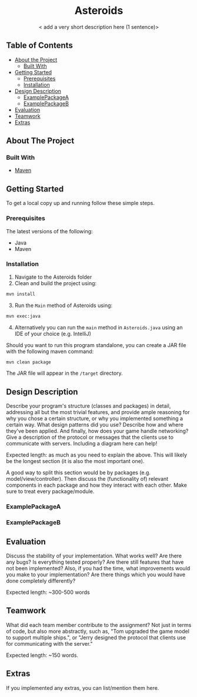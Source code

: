 <br />
<p align="center">
  <h1 align="center">Asteroids</h1>

  <p align="center">
    < add a very short description here (1 sentence)>
  </p>
</p>

## Table of Contents

* [About the Project](#about-the-project)
  * [Built With](#built-with)
* [Getting Started](#getting-started)
  * [Prerequisites](#prerequisites)
  * [Installation](#installation)
* [Design Description](#design-description)
  * [ExamplePackageA](#examplepackagea)
  * [ExamplePackageB](#examplepackageb)
* [Evaluation](#evaluation)
* [Teamwork](#teamwork)
* [Extras](#extras)

## About The Project

<!-- Add short description about the project here -->

### Built With

* [Maven](https://maven.apache.org/)

## Getting Started

To get a local copy up and running follow these simple steps.

### Prerequisites

The latest versions of the following:

* Java
* Maven 

### Installation

1. Navigate to the Asteroids folder
2. Clean and build the project using:
```sh
mvn install
```
3. Run the `Main` method of Asteroids using:
```sh
mvn exec:java
```
4. Alternatively you can run the `main` method in `Asteroids.java` using an IDE of your choice (e.g. IntelliJ)

Should you want to run this program standalone, you can create a JAR file with the following maven command:

```sh
mvn clean package
```
The JAR file will appear in the `/target` directory.

## Design Description

Describe your program's structure (classes and packages) in detail, addressing all but the most trivial features, and provide ample reasoning for why you chose a certain structure, or why you implemented something a certain way. What design patterns did you use? Describe how and where they've been applied. And finally, how does your game handle networking? Give a description of the protocol or messages that the clients use to communicate with servers. Including a diagram here can help! 
<!-- Write this section yourself -->
Expected length: as much as you need to explain the above. This will likely be the longest section (it is also the most important one).

A good way to split this section would be by packages (e.g. model/view/controller). Then discuss the (functionality of) relevant components in each package and how they interact with each other. Make sure to treat every package/module.

### ExamplePackageA

### ExamplePackageB

## Evaluation

Discuss the stability of your implementation. What works well? Are there any bugs? Is everything tested properly? Are there still features that have not been implemented? Also, if you had the time, what improvements would you make to your implementation? Are there things which you would have done completely differently?
<!-- Write this section yourself -->
Expected length: ~300-500 words

## Teamwork

What did each team member contribute to the assignment? Not just in terms of code, but also more abstractly, such as, "Tom upgraded the game model to support multiple ships.", or "Jerry designed the protocol that clients use for communicating with the server."
<!-- Write this section yourself -->
Expected length: ~150 words.

## Extras

If you implemented any extras, you can list/mention them here.
<!-- Write this section yourself -->



<!-- Below you can find some sections that you would normally put in a README, but we decided to leave out (either because it is not very relevant, or because it is covered by one of the added sections) -->

<!-- ## Usage -->
<!-- Use this space to show useful examples of how a project can be used. Additional screenshots, code examples and demos work well in this space. You may also link to more resources. -->

<!-- ## Roadmap -->
<!-- Use this space to show your plans for future additions -->

<!-- ## Contributing -->
<!-- You can use this section to indicate how people can contribute to the project -->

<!-- ## License -->
<!-- You can add here whether the project is distributed under any license -->


<!-- ## Contact -->
<!-- If you want to provide some contact details, this is the place to do it -->

<!-- ## Acknowledgements  -->
